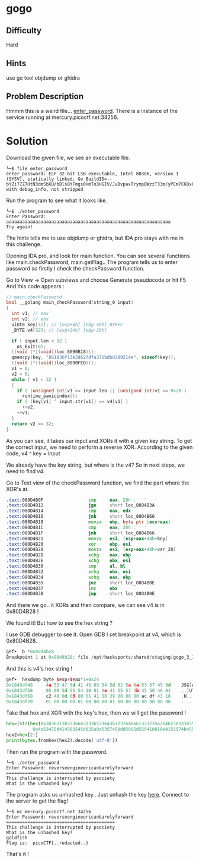 # gogo 
## Difficulty 
Hard
## Hints 
use go tool objdump or ghidra
## Problem Description
Hmmm this is a weird file... [enter_password](https://mercury.picoctf.net/static/eb7ca66cba87f2df20ea754c89148343/enter_password). There is a instance of the service running at mercury.picoctf.net:34256.
# Solution 
Download the given file, we see an executable file.
```
└─$ file enter_password     
enter_password: ELF 32-bit LSB executable, Intel 80386, version 1 (SYSV), statically linked, Go BuildID=--bYZi77Z7HtN3dmSbXU/bBls8YFmgs0HmTo3HGIV/JvDvpaxTrympQWzzT33m/yPEm7CK8x0gHuOidfIK5, with debug_info, not stripped
```
Run the program to see what it looks like. 
```
└─$ ./enter_password 
Enter Password: aaaaaaaaaaaaaaaaaaaaaaaaaaaaaaaaaaaaaaaaaaaaaaaaaaaaaaaaaaaaaa
Try again!
```
The hints tells me to use objdump or ghidra, but IDA pro stays with me in this challenge. 

Opening IDA pro, and look for main function. 
You can see several functions like main.checkPassword, main.getFlag.. 
The program tells us to enter password so firstly I check the checkPassword function.

Go to View -> Open subviews and choose Generate pseudocode or hit F5
And this code appears : 
```C
// main.checkPassword
bool __golang main_checkPassword(string_0 input)
{
  int v1; // eax
  int v2; // ebx
  uint8 key[32]; // [esp+4h] [ebp-40h] BYREF
  _BYTE v4[32]; // [esp+24h] [ebp-20h]

  if ( input.len < 32 )
    os_Exit(0);
  ((void (*)(void))loc_8090B18)();
  qmemcpy(key, "861836f13e3d627dfa375bdb8389214e", sizeof(key));
  ((void (*)(void))loc_8090FE0)();
  v1 = 0;
  v2 = 0;
  while ( v1 < 32 )
  {
    if ( (unsigned int)v1 >= input.len || (unsigned int)v1 >= 0x20 )
      runtime_panicindex();
    if ( (key[v1] ^ input.str[v1]) == v4[v1] )
      ++v2;
    ++v1;
  }
  return v2 == 32;
}
```
As you can see, it takes our input and XORs it with a given key string. 
To get the correct input, we need to perform a reverse XOR. 
According to the given code, v4 ^ key = input 

We already have the key string, but where is the v4? 
So in next steps, we need to find v4. 

Go to Text view of the checkPassword function, we find the part where the XOR's at. 
```asm
.text:080D4B0F                 cmp     eax, 20h ; ' '
.text:080D4B12                 jge     short loc_80D4B3A
.text:080D4B14                 cmp     eax, edx
.text:080D4B16                 jnb     short loc_80D4B66
.text:080D4B18                 movzx   ebp, byte ptr [ecx+eax]
.text:080D4B1C                 cmp     eax, 20h ; ' '
.text:080D4B1F                 jnb     short loc_80D4B66
.text:080D4B21                 movzx   esi, [esp+eax+44h+key]
.text:080D4B26                 xor     ebp, esi
.text:080D4B28                 movzx   esi, [esp+eax+44h+var_20]
.text:080D4B2D                 xchg    eax, ebp
.text:080D4B2E                 xchg    ebx, esi
.text:080D4B30                 cmp     al, bl
.text:080D4B32                 xchg    ebx, esi
.text:080D4B34                 xchg    eax, ebp
.text:080D4B35                 jnz     short loc_80D4B0E
.text:080D4B37                 inc     ebx
.text:080D4B38                 jmp     short loc_80D4B0E
```
And there we go.. it XORs and then compare, we can see v4 is in 0x80D4B28 !

We found it! But how to see the hex string ? 

I use GDB debugger to see it. Open GDB I set breakpoint at v4, which is 0x80D4B28.
```C++
gef➤  b *0x80d4b28
Breakpoint 1 at 0x80d4b28: file /opt/hacksports/shared/staging/gogo_3_1238727778909769/problem_files/enter_password.go, line 71
```
And this is v4's hex string !
```C++
gef➤  hexdump byte $esp+$eax*1+0x24
0x1843df48     4a 53 47 5d 41 45 03 54 5d 02 5a 0a 53 57 45 0d    JSG]AE.T].Z.SWE.
0x1843df58     05 00 5d 55 54 10 01 0e 41 55 57 4b 45 50 46 01    ..]UT...AUWKEPF.
0x1843df68     c2 48 0d 08 80 61 41 18 39 00 00 00 ac df 43 18    .H...aA.9.....C.
0x1843df78     01 00 00 00 01 00 00 00 01 00 00 00 00 00 00 00    ................
```
Take that hex and XOR with the key's hex, then we will get the password ! 
```python
hex=(str(hex(0x3836313833366631336533643632376466613337356264623833383932313465^
          0x4a53475d414503545d025a0a5357450d05005d555410010e4155574b45504601)))
hex2=hex[2:]
print(bytes.fromhex(hex2).decode('utf-8'))
```
Then run the program with the password.
```
└─$ ./enter_password 
Enter Password: reverseengineericanbarelyforward
=========================================
This challenge is interrupted by psociety
What is the unhashed key?
```
The program asks us unhashed key.. Just unhash the key [here](https://md5hashing.net/hash/md5).
Connect to the server to get the flag!
```
└─$ nc mercury.picoctf.net 34256   
Enter Password: reverseengineericanbarelyforward
=========================================
This challenge is interrupted by psociety
What is the unhashed key?
goldfish
Flag is:  picoCTF{..redacted..}
```
That's it !

